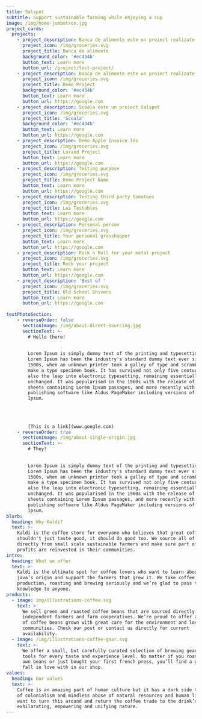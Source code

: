 ```yaml
---
title: Salspot
subtitle: Support sustainable farming while enjoying a cup
image: /img/home-jumbotron.jpg
project_cards:
  projects:
    - project_description: Banca de alimente este un proiect realizate de Salspot
      project_icon: /img/groceries.svg
      project_title: Banca de alimente
      background_color: '#ec434b'
      button_text: Learn more
      button_url: /project/test-project/
    - project_description: Banca de alimente este un proiect realizate de Salspot
      project_icon: /img/groceries.svg
      project_title: Demo Project
      background_color: '#ec434b'
      button_text: Learn more
      button_url: https://google.com
    - project_description: Scoala este un proiect Salspot
      project_icon: /img/groceries.svg
      project_title: 'Scoala'
      background_color: '#ec434b'
      button_text: Learn more
      button_url: https://google.com
    - project_description: Demo Apple Invoice Ids
      project_icon: /img/groceries.svg
      project_title: Lorand Project
      button_text: Learn more
      button_url: https://google.com
    - project_description: Testing purpose
      project_icon: /img/groceries.svg
      project_title: Demo Project Name
      button_text: Learn more
      button_url: https://google.com
    - project_description: Testing third party tomatoes
      project_icon: /img/groceries.svg
      project_title: Les Testables
      button_text: Learn more
      button_url: https://google.com
    - project_description: Personal person
      project_icon: /img/groceries.svg
      project_title: Your personal grasshopper
      button_text: Learn more
      button_url: https://google.com
    - project_description: Rock n Roll for your metal project
      project_icon: /img/groceries.svg
      project_title: Rock your project
      button_text: Learn more
      button_url: https://google.com
    - project_description: 'Best of '
      project_icon: /img/groceries.svg
      project_title: Old School Shivers
      button_text: Learn more
      button_url: https://google.com
      
textPhotoSection:
    - reverseOrder: false
      sectionImage: /img/about-direct-sourcing.jpg
      sectionText: >-
        # Hello there!
    
    
        Lorem Ipsum is simply dummy text of the printing and typesetting industry.
        Lorem Ipsum has been the industry's standard dummy text ever since the
        1500s, when an unknown printer took a galley of type and scrambled it to
        make a type specimen book. It has survived not only five centuries, but
        also the leap into electronic typesetting, remaining essentially
        unchanged. It was popularised in the 1960s with the release of Letraset
        sheets containing Lorem Ipsum passages, and more recently with desktop
        publishing software like Aldus PageMaker including versions of Lorem
        Ipsum.
    
    
    
    
        [This is a link](www.google.com)
    - reverseOrder: true
      sectionImage: /img/about-single-origin.jpg
      sectionText: >-
        # They!
    
    
        Lorem Ipsum is simply dummy text of the printing and typesetting industry.
        Lorem Ipsum has been the industry's standard dummy text ever since the
        1500s, when an unknown printer took a galley of type and scrambled it to
        make a type specimen book. It has survived not only five centuries, but
        also the leap into electronic typesetting, remaining essentially
        unchanged. It was popularised in the 1960s with the release of Letraset
        sheets containing Lorem Ipsum passages, and more recently with desktop
        publishing software like Aldus PageMaker including versions of Lorem
        Ipsum.
blurb:
  heading: Why Kaldi?
  text: >-
    Kaldi is the coffee store for everyone who believes that great coffee
    shouldn't just taste good, it should do good too. We source all of our beans
    directly from small scale sustainable farmers and make sure part of the
    profits are reinvested in their communities.
intro:
  heading: What we offer
  text: >-
    Kaldi is the ultimate spot for coffee lovers who want to learn about their
    java’s origin and support the farmers that grew it. We take coffee
    production, roasting and brewing seriously and we’re glad to pass that
    knowledge to anyone.
products:
  - image: img/illustrations-coffee.svg
    text: >-
      We sell green and roasted coffee beans that are sourced directly from
      independent farmers and farm cooperatives. We’re proud to offer a variety
      of coffee beans grown with great care for the environment and local
      communities. Check our post or contact us directly for current
      availability.
  - image: /img/illustrations-coffee-gear.svg
    text: >-
      We offer a small, but carefully curated selection of brewing gear and
      tools for every taste and experience level. No matter if you roast your
      own beans or just bought your first french press, you’ll find a gadget to
      fall in love with in our shop.
values:
  heading: Our values
  text: >-
    Coffee is an amazing part of human culture but it has a dark side too – one
    of colonialism and mindless abuse of natural resources and human lives. We
    want to turn this around and return the coffee trade to the drink’s
    exhilarating, empowering and unifying nature.
---
```


